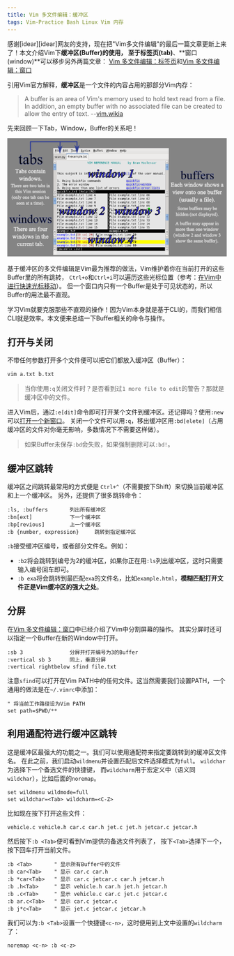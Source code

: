 ```yaml
---
title: Vim 多文件编辑：缓冲区
tags: Vim-Practice Bash Linux Vim 内存
---
```


感谢[idear][idear]网友的支持，现在把"Vim多文件编辑"的最后一篇文章更新上来了！本文介绍Vim下**缓冲区(Buffer)**的使用，
至于**标签页(tab)**、**窗口(window)**可以移步另外两篇文章： 
[Vim 多文件编辑：标签页][vim-tabpage]和[Vim 多文件编辑：窗口][vim-window]

<!--more-->

引用Vim官方解释，**缓冲区**是一个文件的内容占用的那部分Vim内存：

> A buffer is an area of Vim's memory used to hold text read from a file. In addition, an empty buffer with no associated file can be created to allow the entry of text. --[vim.wikia][vim-buffer]

先来回顾一下Tab，Window，Buffer的关系吧！

![tabs windows buffers][twb]

基于缓冲区的多文件编辑是Vim最为推荐的做法，Vim维护着你在当前打开的这些Buffer里的所有跳转，
`Ctrl+o`和`Ctrl+i`可以遍历这些光标位置（参考：[在Vim中进行快速光标移动][vim-cursor]）。
但一个窗口内只有一个Buffer是处于可见状态的，所以Buffer的用法最不直观。

学习Vim就要克服那些不直观的操作！因为Vim本身就是基于CLI的，而我们相信CLI就是效率。本文便来总结一下Buffer相关的命令与操作。

## 打开与关闭

不带任何参数打开多个文件便可以把它们都放入缓冲区（Buffer）：

```bash
vim a.txt b.txt
```

> 当你使用`:q`关闭文件时？是否看到过`1 more file to edit`的警告？那就是缓冲区中的文件。

进入Vim后，通过`:e[dit]`命令即可打开某个文件到缓冲区。还记得吗？使用`:new`可以[打开一个新窗口][vim-window]。
关闭一个文件可以用`:q`，移出缓冲区用`:bd[elete]`（占用缓冲区的文件对你毫无影响，多数情况下不需要这样做）。

> 如果Buffer未保存`:bd`会失败，如果强制删除可以`:bd!`。

## 缓冲区跳转

缓冲区之间跳转最常用的方式便是 `Ctrl+^`（不需要按下Shift）来切换当前缓冲区和上一个缓冲区。
另外，还提供了很多跳转命令：

```
:ls, :buffers       列出所有缓冲区
:bn[ext]            下一个缓冲区
:bp[revious]        上一个缓冲区
:b {number, expression}     跳转到指定缓冲区
```

`:b`接受缓冲区编号，或者部分文件名。例如：

* `:b2`将会跳转到编号为2的缓冲区，如果你正在用`:ls`列出缓冲区，这时只需要输入编号回车即可。
* `:b exa`将会跳转到最匹配`exa`的文件名，比如`example.html`，**模糊匹配打开文件正是Vim缓冲区的强大之处**。

## 分屏

在[Vim 多文件编辑：窗口][vim-window]中已经介绍了Vim中分割屏幕的操作。
其实分屏时还可以指定一个Buffer在新的Window中打开。

```
:sb 3               分屏并打开编号为3的Buffer
:vertical sb 3      同上，垂直分屏
:vertical rightbelow sfind file.txt
```

注意`sfind`可以打开在Vim PATH中的任何文件。这当然需要我们设置PATH，一个通用的做法是在`~/.vimrc`中添加：

```vim
" 将当前工作路径设为Vim PATH
set path=$PWD/**
```

## 利用通配符进行缓冲区跳转

这是缓冲区最强大的功能之一。我们可以使用通配符来指定要跳转到的缓冲区文件名。
在此之前，我们启动`wildmenu`并设置匹配后文件选择模式为`full`。
`wildchar`为选择下一个备选文件的快捷键，
而`wildcharm`用于宏定义中（语义同`wildchar`），比如后面的`noremap`。

```vim
set wildmenu wildmode=full 
set wildchar=<Tab> wildcharm=<C-Z>
```

比如现在按下打开这些文件：

```
vehicle.c vehicle.h car.c car.h jet.c jet.h jetcar.c jetcar.h
```

然后按下`:b <Tab>`便可看到Vim提供的备选文件列表了，
按下`<Tab>`选择下一个，按下回车打开当前文件。

```vim
:b <Tab>       " 显示所有Buffer中的文件
:b car<Tab>    " 显示 car.c car.h
:b *car<Tab>   " 显示 car.c jetcar.c car.h jetcar.h
:b .h<Tab>     " 显示 vehicle.h car.h jet.h jetcar.h
:b .c<Tab>     " 显示 vehicle.c car.c jet.c jetcar.c
:b ar.c<Tab>   " 显示 car.c jetcar.c
:b j*c<Tab>    " 显示 jet.c jetcar.c jetcar.h
```

我们可以为`:b <Tab>`设置一个快捷键`<c-n>`，这时便用到上文中设置的`wildcharm`了：

```vim
noremap <c-n> :b <c-z>
```

[vim-window]: /2015/11/14/vim-window.html
[vim-tabpage]: /2015/11/12/vim-tabpage.html
[vim-buffer]: http://vim.wikia.com/wiki/Buffers
[vim-cursor]: /2015/11/07/vim-cursor.html
[twb]: /assets/img/blog/tabs-windows-buffers.png
